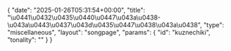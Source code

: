 {
    "date": "2025-01-26T05:31:54+00:00",
    "title": "\u0441\u0432\u0435\u0440\u0447\u043a\u0438-\u043a\u0443\u0437\u043d\u0435\u0447\u0438\u043a\u0438",
    "type": "miscellaneous",
    "layout": "songpage",
    "params": {
        "id": "kuznechiki",
        "tonality": ""
    }
}